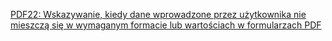 [PDF22: Wskazywanie, kiedy dane wprowadzone przez użytkownika nie mieszczą się w wymaganym formacie lub wartościach w formularzach PDF](https://www.w3.org/WAI/WCAG22/Techniques/pdf/PDF22)